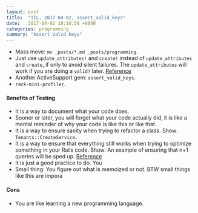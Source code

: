 ```yaml
---
layout: post
title:  "TIL, 2017-04-02, assert_valid_keys"
date:   2017-04-02 18:16:58 +0800
categories: programming
summary: "Assert Valid Keys"
---
```


- Mass move: `mv _posts/*.md _posts/programming`.
- Just use `update_attributes!` and `create!` instead of `update_attributes` and `create`, if only to avoid silent failures. The `update_attributes` will work if you are doing a `valid?` later. [Reference](https://rails-bestpractices.com/posts/2012/11/02/check-the-return-value-of-save-otherwise-use-save/)
- Another ActiveSupport gem: `assert_valid_keys`.
- `rack-mini-profiler`.

#### Benefits of Testing

- It is a way to document what your code does.
- Sooner or later, you will forget what your code actually did, it is like a mental reminder of why your code is like this or like that.
- It is a way to ensure sanity when trying to refactor a class. Show: `Tenants::CreateService.`
- It is a way to ensure that everything still works when trying to optimize something in your Rails code. Show: An example of ensuring that n+1 queries will be sped up. [Reference](https://blog.heroku.com/solving-n-plus-one-queries)
- It is just a good practice to do. You
- Small thing: You figure out what is memoized or not. BTW small things like this are impora

#### Cons

- You are like learning a new programming language.
